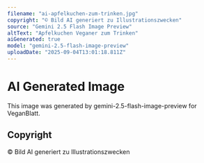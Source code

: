 ```yaml
---
filename: "ai-apfelkuchen-zum-trinken.jpg"
copyright: "© Bild AI generiert zu Illustrationszwecken"
source: "Gemini 2.5 Flash Image Preview"
altText: "Apfelkuchen Veganer zum Trinken"
aiGenerated: true
model: "gemini-2.5-flash-image-preview"
uploadDate: "2025-09-04T13:01:18.811Z"
---
```


# AI Generated Image

This image was generated by gemini-2.5-flash-image-preview for VeganBlatt.

## Copyright
© Bild AI generiert zu Illustrationszwecken
